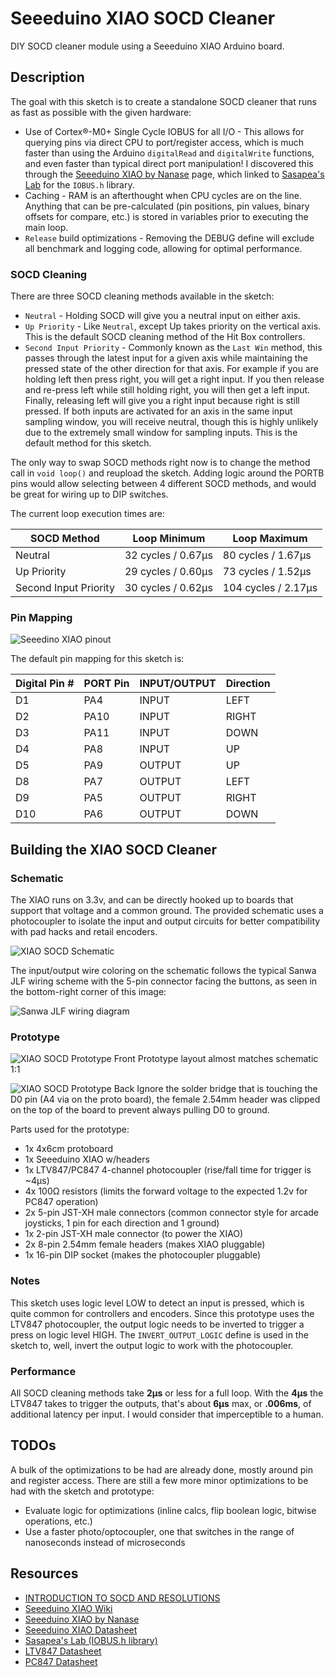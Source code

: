 # Seeeduino XIAO SOCD Cleaner

DIY SOCD cleaner module using a Seeeduino XIAO Arduino board.

## Description

The goal with this sketch is to create a standalone SOCD cleaner that runs as fast as possible with the given hardware:

* Use of Cortex®-M0+ Single Cycle IOBUS for all I/O - This allows for querying pins via direct CPU to port/register access, which is much faster than using the Arduino `digitalRead` and `digitalWrite` functions, and even faster than typical direct port manipulation! I discovered this through the [Seeeduino XIAO by Nanase](https://wiki.seeedstudio.com/Seeeduino-XIAO-by-Nanase/#use-single-cycle-iobus) page, which linked to [Sasapea's Lab](https://lab.sasapea.mydns.jp/2020/03/16/seeeduino-xiao/) for the `IOBUS.h` library.
* Caching - RAM is an afterthought when CPU cycles are on the line. Anything that can be pre-calculated (pin positions, pin values, binary offsets for compare, etc.) is stored in variables prior to executing the main loop.
* `Release` build optimizations - Removing the DEBUG define will exclude all benchmark and logging code, allowing for optimal performance.

### SOCD Cleaning

There are three SOCD cleaning methods available in the sketch:

* `Neutral` - Holding SOCD will give you a neutral input on either axis.
* `Up Priority` - Like `Neutral`, except Up takes priority on the vertical axis. This is the default SOCD cleaning method of the Hit Box controllers.
* `Second Input Priority` - Commonly known as the `Last Win` method, this passes through the latest input for a given axis while maintaining the pressed state of the other direction for that axis. For example if you are holding left then press right, you will get a right input. If you then release and re-press left while still holding right, you will then get a left input. Finally, releasing left will give you a right input because right is still pressed. If both inputs are activated for an axis in the same input sampling window, you will receive neutral, though this is highly unlikely due to the extremely small window for sampling inputs. This is the default method for this sketch.

The only way to swap SOCD methods right now is to change the method call in `void loop()` and reupload the sketch. Adding logic around the PORTB pins would allow selecting between 4 different SOCD methods, and would be great for wiring up to DIP switches.

The current loop execution times are:

 | SOCD Method           | Loop Minimum        | Loop Maximum        |
 | --------------------- | ------------------- | ------------------- |
 | Neutral               |  32 cycles / 0.67μs |  80 cycles / 1.67μs |
 | Up Priority           |  29 cycles / 0.60μs |  73 cycles / 1.52μs |
 | Second Input Priority |  30 cycles / 0.62μs | 104 cycles / 2.17μs |

### Pin Mapping

![Seeedino XIAO pinout](/assets/Seeeduino-XIAO-pinout.jpg)

The default pin mapping for this sketch is:

| Digital Pin # | PORT Pin | INPUT/OUTPUT | Direction |
| ------------- | -------- | ------------ | --------- |
| D1            | PA4      | INPUT        | LEFT      |
| D2            | PA10     | INPUT        | RIGHT     |
| D3            | PA11     | INPUT        | DOWN      |
| D4            | PA8      | INPUT        | UP        |
| D5            | PA9      | OUTPUT       | UP        |
| D8            | PA7      | OUTPUT       | LEFT      |
| D9            | PA5      | OUTPUT       | RIGHT     |
| D10           | PA6      | OUTPUT       | DOWN      |

## Building the XIAO SOCD Cleaner

### Schematic

The XIAO runs on 3.3v, and can be directly hooked up to boards that support that voltage and a common ground. The provided schematic uses a photocoupler to isolate the input and output circuits for better compatibility with pad hacks and retail encoders.

![XIAO SOCD Schematic](/assets/XIAO%20SOCD%20Cleaner_schem.png)

The input/output wire coloring on the schematic follows the typical Sanwa JLF wiring scheme with the 5-pin connector facing the buttons, as seen in the bottom-right corner of this image:

![Sanwa JLF wiring diagram](/assets/sanwa_wiring.jpg)

### Prototype

![XIAO SOCD Prototype Front](/assets/xiao_socd_proto1_front.jpg)
Prototype layout almost matches schematic 1:1

![XIAO SOCD Prototype Back](/assets/xiao_socd_proto1_back.jpg)
Ignore the solder bridge that is touching the D0 pin (A4 via on the proto board), the female 2.54mm header was clipped on the top of the board to prevent always pulling D0 to ground.

Parts used for the prototype:

* 1x 4x6cm protoboard
* 1x Seeeduino XIAO w/headers
* 1x LTV847/PC847 4-channel photocoupler (rise/fall time for trigger is ~4μs)
* 4x 100Ω resistors (limits the forward voltage to the expected 1.2v for PC847 operation)
* 2x 5-pin JST-XH male connectors (common connector style for arcade joysticks, 1 pin for each direction and 1 ground)
* 1x 2-pin JST-XH male connector (to power the XIAO)
* 2x 8-pin 2.54mm female headers (makes XIAO pluggable)
* 1x 16-pin DIP socket (makes the photocoupler pluggable)

### Notes

This sketch uses logic level LOW to detect an input is pressed, which is quite common for controllers and encoders. Since this prototype uses the LTV847 photocoupler, the output logic needs to be inverted to trigger a press on logic level HIGH. The `INVERT_OUTPUT_LOGIC` define is used in the sketch to, well, invert the output logic to work with the photocoupler.

### Performance

All SOCD cleaning methods take **2μs** or less for a full loop. With the **4μs** the LTV847 takes to trigger the outputs, that's about **6μs** max, or **.006ms**, of additional latency per input. I would consider that imperceptible to a human.

## TODOs

A bulk of the optimizations to be had are already done, mostly around pin and register access. There are still a few more minor optimizations to be had with the sketch and prototype:

* Evaluate logic for optimizations (inline calcs, flip boolean logic, bitwise operations, etc.)
* Use a faster photo/optocoupler, one that switches in the range of nanoseconds instead of microseconds

## Resources

* [INTRODUCTION TO SOCD AND RESOLUTIONS](https://www.hitboxarcade.com/blogs/faq/what-is-an-socd)
* [Seeeduino XIAO Wiki](https://wiki.seeedstudio.com/Seeeduino-XIAO/)
* [Seeeduino XIAO by Nanase](https://wiki.seeedstudio.com/Seeeduino-XIAO-by-Nanase/)
* [Seeeduino XIAO Datasheet](https://files.seeedstudio.com/wiki/Seeeduino-XIAO/res/Seeeduino-XIAO-v1.0-SCH-191112.pdf)
* [Sasapea's Lab (IOBUS.h library)](https://lab.sasapea.mydns.jp/2020/03/16/seeeduino-xiao/)
* [LTV847 Datasheet](https://www.mouser.com/datasheet/2/239/LTV-8X7_series_201610_-1544776.pdf)
* [PC847 Datasheet](https://datasheet.octopart.com/PC847-Sharp-Microelectronics-datasheet-101325.pdf)
